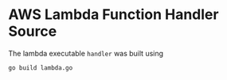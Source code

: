 # AWS Lambda Function Handler Source

The lambda executable `handler` was built using

``` shell
go build lambda.go
```
